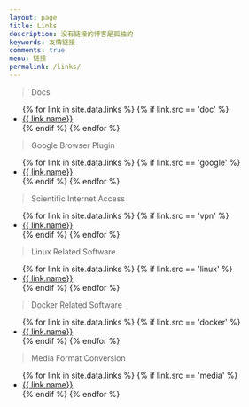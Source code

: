 ```yaml
---
layout: page
title: Links
description: 没有链接的博客是孤独的
keywords: 友情链接
comments: true
menu: 链接
permalink: /links/
---
```


> Docs

<ul>
{% for link in site.data.links %}
  {% if link.src == 'doc' %}
  <li><a href="{{ link.url }}" target="_blank">{{ link.name}}</a></li>
  {% endif %}
{% endfor %}
</ul>

> Google Browser Plugin

<ul>
{% for link in site.data.links %}
  {% if link.src == 'google' %}
  <li><a href="{{ link.url }}" target="_blank">{{ link.name}}</a></li>
  {% endif %}
{% endfor %}
</ul>

> Scientific Internet Access

<ul>
{% for link in site.data.links %}
  {% if link.src == 'vpn' %}
  <li><a href="{{ link.url }}" target="_blank">{{ link.name}}</a></li>
  {% endif %}
{% endfor %}
</ul>

> Linux Related Software

<ul>
{% for link in site.data.links %}
  {% if link.src == 'linux' %}
  <li><a href="{{ link.url }}" target="_blank">{{ link.name}}</a></li>
  {% endif %}
{% endfor %}
</ul>

> Docker Related Software

<ul>
{% for link in site.data.links %}
  {% if link.src == 'docker' %}
  <li><a href="{{ link.url }}" target="_blank">{{ link.name}}</a></li>
  {% endif %}
{% endfor %}
</ul>

> Media Format Conversion

<ul>
{% for link in site.data.links %}
  {% if link.src == 'media' %}
  <li><a href="{{ link.url }}" target="_blank">{{ link.name}}</a></li>
  {% endif %}
{% endfor %}
</ul>